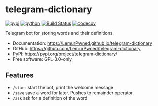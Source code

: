 # telegram-dictionary

[![pypi](https://img.shields.io/pypi/v/telegram-dictionary.svg)](https://pypi.org/project/telegram-dictionary/)
[![python](https://img.shields.io/pypi/pyversions/telegram-dictionary.svg)](https://pypi.org/project/telegram-dictionary/)
[![Build Status](https://github.com/LemurPwned/telegram-dictionary/actions/workflows/dev.yml/badge.svg)](https://github.com/LemurPwned/telegram-dictionary/actions/workflows/dev.yml)
[![codecov](https://codecov.io/gh/LemurPwned/telegram-dictionary/branch/main/graphs/badge.svg)](https://codecov.io/github/LemurPwned/telegram-dictionary)

Telegram bot for storing words and their definitions.

-   Documentation: <https://LemurPwned.github.io/telegram-dictionary>
-   GitHub: <https://github.com/LemurPwned/telegram-dictionary>
-   PyPI: <https://pypi.org/project/telegram-dictionary/>
-   Free software: GPL-3.0-only

## Features

-   `/start` start the bot, print the welcome message
-   `/save` save a word for later. Pushes to remainder operator.
-   `/ask` ask for a definition of the word

